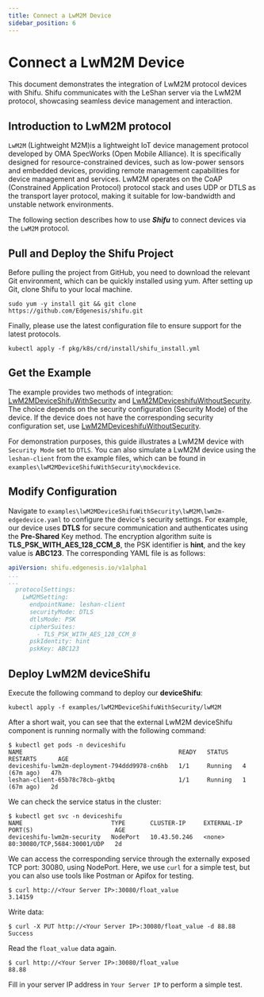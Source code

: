 ```yaml
---
title: Connect a LwM2M Device
sidebar_position: 6
---
```


# Connect a LwM2M Device

This document demonstrates the integration of LwM2M protocol devices with Shifu. Shifu communicates with the LeShan server via the LwM2M protocol, showcasing seamless device management and interaction.



## Introduction to LwM2M protocol

`LwM2M` (Lightweight M2M)is a lightweight IoT device management protocol developed by OMA SpecWorks (Open Mobile Alliance). It is specifically designed for resource-constrained devices, such as low-power sensors and embedded devices, providing remote management capabilities for device management and services. LwM2M operates on the CoAP (Constrained Application Protocol) protocol stack and uses UDP or DTLS as the transport layer protocol, making it suitable for low-bandwidth and unstable network environments.

The following section describes how to use ***Shifu*** to connect devices via the `LwM2M` protocol.



## Pull and Deploy the Shifu Project

Before pulling the project from GitHub, you need to download the relevant Git environment, which can be quickly installed using yum. After setting up Git, clone Shifu to your local machine. 
```shell
sudo yum -y install git && git clone https://github.com/Edgenesis/shifu.git
```
Finally, please use the latest configuration file to ensure support for the latest protocols.
```shell
kubectl apply -f pkg/k8s/crd/install/shifu_install.yml
```


## Get the Example

The example provides two methods of integration: [LwM2MDeviceShifuWithSecurity](https://github.com/Edgenesis/shifu/tree/main/examples/lwM2MDeviceShifuWithSecurity) and [LwM2MDeviceshifuWithoutSecurity](https://github.com/Edgenesis/shifu/tree/main/examples/lwM2MDeviceshifuWithoutSecurity). The choice depends on the security configuration (Security Mode) of the device. If the device does not have the corresponding security configuration set, use [LwM2MDeviceshifuWithoutSecurity](https://github.com/Edgenesis/shifu/tree/main/examples/lwM2MDeviceshifuWithoutSecurity).

For demonstration purposes, this guide illustrates a LwM2M device with `Security Mode` set to `DTLS`. You can also simulate a LwM2M device using the `leshan-client` from the example files, which can be found in `examples\lwM2MDeviceShifuWithSecurity\mockdevice`.



## Modify Configuration

Navigate to `examples\lwM2MDeviceShifuWithSecurity\lwM2M\lwm2m-edgedevice.yaml` to configure the device's security settings. For example, our device uses **DTLS** for secure communication and authenticates using the **Pre-Shared** Key method. The encryption algorithm suite is **TLS_PSK_WITH_AES_128_CCM_8**, the PSK identifier is **hint**, and the key value is **ABC123**. The corresponding YAML file is as follows:

```yaml
apiVersion: shifu.edgenesis.io/v1alpha1
...
...
  protocolSettings:
    LwM2MSetting:
      endpointName: leshan-client
      securityMode: DTLS
      dtlsMode: PSK
      cipherSuites: 
        - TLS_PSK_WITH_AES_128_CCM_8
      pskIdentity: hint
      pskKey: ABC123
```



## Deploy LwM2M deviceShifu

Execute the following command to deploy our **deviceShifu**:

```shell
kubectl apply -f examples/lwM2MDeviceShifuWithSecurity/lwM2M
```

After a short wait, you can see that the external LwM2M deviceShifu component is running normally with the following command:

```shell
$ kubectl get pods -n deviceshifu
NAME                                            READY   STATUS    RESTARTS      AGE
deviceshifu-lwm2m-deployment-794ddd9978-cn6hb   1/1     Running   4 (67m ago)   47h
leshan-client-65b78c78cb-gktbq                  1/1     Running   1 (67m ago)   2d
```

We can check the service status in the cluster:
```shell
$ kubectl get svc -n deviceshifu
NAME                         TYPE       CLUSTER-IP     EXTERNAL-IP   PORT(S)                       AGE
deviceshifu-lwm2m-security   NodePort   10.43.50.246   <none>        80:30080/TCP,5684:30001/UDP   2d
```

We can access the corresponding service through the externally exposed TCP port: 30080, using NodePort. Here, we use `curl` for a simple test, but you can also use tools like Postman or Apifox for testing.

```shell
$ curl http://<Your Server IP>:30080/float_value
3.14159
```

Write data:
```shell
$ curl -X PUT http://<Your Server IP>:30080/float_value -d 88.88
Success
```
Read the `float_value` data again.
```shell
$ curl http://<Your Server IP>:30080/float_value
88.88
```
Fill in your server IP address in `Your Server IP` to perform a simple test.
